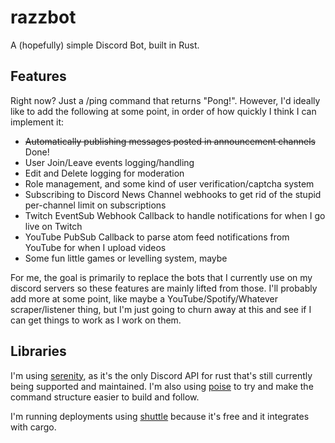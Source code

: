 # razzbot

A (hopefully) simple Discord Bot, built in Rust.

## Features

Right now? Just a /ping command that returns "Pong!". However, I'd ideally like to add the following at some point, in order of how quickly I think I can implement it:

- ~~Automatically publishing messages posted in announcement channels~~ Done!
- User Join/Leave events logging/handling
- Edit and Delete logging for moderation
- Role management, and some kind of user verification/captcha system
- Subscribing to Discord News Channel webhooks to get rid of the stupid per-channel limit on subscriptions
- Twitch EventSub Webhook Callback to handle notifications for when I go live on Twitch
- YouTube PubSub Callback to parse atom feed notifications from YouTube for when I upload videos
- Some fun little games or levelling system, maybe

For me, the goal is primarily to replace the bots that I currently use on my discord servers so these features are mainly lifted from those. I'll probably add more at some point, like maybe a YouTube/Spotify/Whatever scraper/listener thing, but I'm just going to churn away at this and see if I can get things to work as I work on them.

## Libraries

I'm using [serenity](https://github.com/serenity-rs/serenity), as it's the only Discord API for rust that's still currently being supported and maintained.
I'm also using [poise](https://github.com/serenity-rs/poise) to try and make the command structure easier to build and follow.

I'm running deployments using [shuttle](https://shuttle.rs) because it's free and it integrates with cargo.